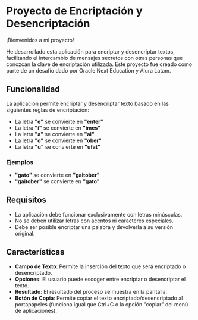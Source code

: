 # Proyecto de Encriptación y Desencriptación

¡Bienvenidos a mi proyecto!

He desarrollado esta aplicación para encriptar y desencriptar textos, facilitando el intercambio de mensajes secretos con otras personas que conozcan la clave de encriptación utilizada. Este proyecto fue creado como parte de un desafío dado por Oracle Next Education y Alura Latam.

## Funcionalidad

La aplicación permite encriptar y desencriptar texto basado en las siguientes reglas de encriptación:

- La letra **"e"** se convierte en **"enter"**
- La letra **"i"** se convierte en **"imes"**
- La letra **"a"** se convierte en **"ai"**
- La letra **"o"** se convierte en **"ober"**
- La letra **"u"** se convierte en **"ufat"**

### Ejemplos

- **"gato"** se convierte en **"gaitober"**
- **"gaitober"** se convierte en **"gato"**

## Requisitos

- La aplicación debe funcionar exclusivamente con letras minúsculas.
- No se deben utilizar letras con acentos ni caracteres especiales.
- Debe ser posible encriptar una palabra y devolverla a su versión original.

## Características

- **Campo de Texto**: Permite la inserción del texto que será encriptado o desencriptado.
- **Opciones**: El usuario puede escoger entre encriptar o desencriptar el texto.
- **Resultado**: El resultado del proceso se muestra en la pantalla.
- **Botón de Copia**: Permite copiar el texto encriptado/desencriptado al portapapeles (funciona igual que Ctrl+C o la opción "copiar" del menú de aplicaciones).


